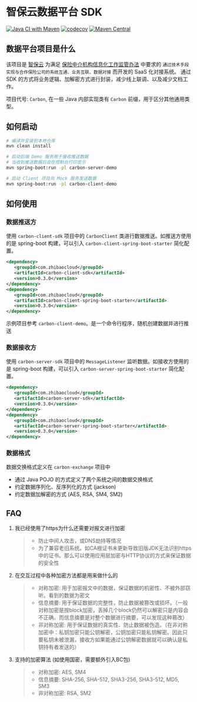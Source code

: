 # 智保云数据平台 SDK 

[![Java CI with Maven](https://github.com/zhibaocloud/carbon-integration/actions/workflows/ci.yaml/badge.svg)](https://github.com/zhibaocloud/carbon-integration/actions/workflows/ci.yaml) 
[![codecov](https://codecov.io/gh/zhibaocloud/carbon-integration/graph/badge.svg?token=M45BAZQJP7)](https://codecov.io/gh/zhibaocloud/carbon-integration) 
[![Maven Central](https://maven-badges.herokuapp.com/maven-central/com.zhibaocloud/carbon-integration/badge.svg)](https://maven-badges.herokuapp.com/maven-central/com.zhibaocloud/carbon-integration)

## 数据平台项目是什么

该项目是 [智保云](https://zhibaocloud.com) 为满足 [保险中介机构信息化工作监管办法](http://www.gov.cn/zhengce/zhengceku/2021-01/13/content_5579627.htm)
中要求的 `通过技术手段实现与合作保险公司的系统互通、业务互联、数据对接` 而开发的 SaaS 化对接系统。 
通过 SDK 的方式将业务逻辑、加解密方式进行封装，减少线上联调、以及减少文档工作。

项目代号: `Carbon`, 在一些 Java 内部实现类有 `Carbon` 前缀，用于区分其他通用类型。

## 如何启动

```bash
# 编译并安装到本地仓库
mvn clean install

# 启动后端 Demo 服务用于接收推送数据
# 当收到推送数据后会在控制台打印显示
mvn spring-boot:run -pl carbon-server-demo

# 启动 Client 项目向 Mock 服务发送数据
mvn spring-boot:run -pl carbon-client-demo
```

## 如何使用

### 数据推送方

使用 `carbon-client-sdk` 项目中的 `CarbonClient` 类进行数据推送。如推送方使用的是 spring-boot 构建，可以引入 `carbon-client-spring-boot-starter` 简化配置。

```xml
<dependency>
   <groupId>com.zhibaocloud</groupId>
   <artifactId>carbon-client-sdk</artifactId>
   <version>0.3.0</version>
</dependency>
<dependency>
   <groupId>com.zhibaocloud</groupId>
   <artifactId>carbon-client-spring-boot-starter</artifactId>
   <version>0.3.0</version>
</dependency>
```

示例项目参考 `carbon-client-demo`。是一个命令行程序，随机创建数据并进行推送

### 数据接收方

使用 `carbon-server-sdk` 项目中的 `MessageListener` 监听数据。如接收方使用的是 spring-boot 构建，可以引入 `carbon-server-spring-boot-starter` 简化配置。

```xml
<dependency>
   <groupId>com.zhibaocloud</groupId>
   <artifactId>carbon-server-sdk</artifactId>
   <version>0.3.0</version>
</dependency>
<dependency>
   <groupId>com.zhibaocloud</groupId>
   <artifactId>carbon-server-spring-boot-starter</artifactId>
   <version>0.3.0</version>
</dependency>
```

### 数据格式

数据交换格式定义在 `carbon-exchange` 项目中

* 通过 Java POJO 的方式定义了两个系统之间的数据交换格式
* 约定数据序列化、反序列化的方式 (jackson)
* 约定数据加解密的方式 (AES, RSA, SM4, SM2)

## FAQ

1. 我已经使用了https为什么还需要对报文进行加密
   > * 防止中间人攻击，或DNS劫持等情况
   > * 为了兼容老旧系统。如CA根证书未更新导致旧版JDK无法识别https中的证书。那么可以使用应用层加密与HTTP协议的方式来保证数据的安全性
2. 在交互过程中各种加密方法都是用来做什么的
   > * 对称加密: 用于加密报文中的数据，保证数据的机密性、不被外部窃听。看到的数据为密文
   > * 信息摘要: 用于保证数据的完整性，防止数据被篡改或损坏。（一般对称加密是按block加密，丢掉几个block仍然可以解密只是内容会不正确。而信息摘要是对整个数据进行摘要，可以发现这种篡改）
   > * 非对称加密: 用于保证数据的真实性、防止数据被伪造。（在非对称加密中：私钥加密只能公钥解密，公钥加密只能私钥解密。因此只要私钥未被泄漏，接收方如果能通过公钥解密数据就可以确认是私钥持有者发送的）
3. 支持的加密算法 (如使用国密，需要额外引入BC包)
   > * 对称加密: AES, SM4
   > * 信息摘要: SHA-256, SHA-512, SHA3-256, SHA3-512, MD5, SM3
   > * 非对称加密: RSA, SM2


